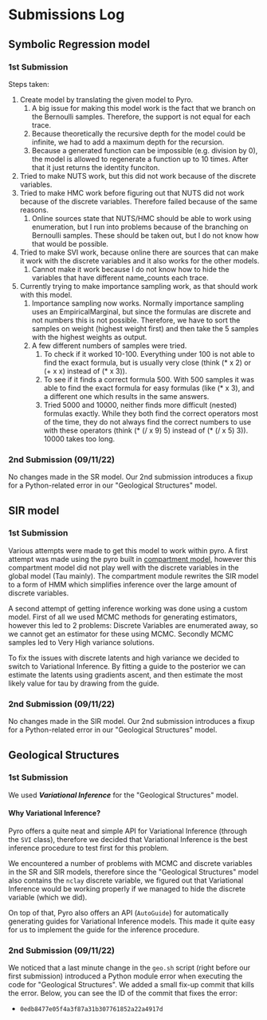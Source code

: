 # Submissions Log

## Symbolic Regression model

### 1st Submission

Steps taken:
1. Create model by translating the given model to Pyro.
   1. A big issue for making this model work is the fact that we branch on the Bernoulli samples. Therefore, the support is not equal for each trace.  
   2. Because theoretically the recursive depth for the model could be infinite, we had to add a maximum depth for the recursion. 
   3. Because a generated function can be impossible (e.g. division by 0), the model is allowed to regenerate a function up to 10 times. After that it just returns the identity funciton. 
2. Tried to make NUTS work, but this did not work because of the discrete variables.
3. Tried to make HMC work before figuring out that NUTS did not work because of the discrete variables. Therefore failed because of the same reasons.
   1. Online sources state that NUTS/HMC should be able to work using enumeration, but I run into problems because of the branching on Bernoulli samples. These should be taken out, but I do not know how that would be possible. 
4. Tried to make SVI work, because online there are sources that can make it work with the discrete variables and it also works for the other models. 
   1. Cannot make it work because I do not know how to hide the variables that have different name_counts each trace.
5. Currently trying to make importance sampling work, as that should work with this model.
   1. Importance sampling now works. Normally importance sampling uses an EmpiricalMarginal, but since the formulas are discrete and not numbers this is not possible. Therefore, we have to sort the samples on weight (highest weight first) and then take the 5 samples with the highest weights as output. 
   2. A few different numbers of samples were tried. 
      1. To check if it worked 10-100. Everything under 100 is not able to find the exact formula, but is usually very close (think (* x 2) or (+ x x) instead of (* x 3)).
      2. To see if it finds a correct formula 500. With 500 samples it was able to find the exact formula for easy formulas (like (* x 3), and a different one which results in the same answers. 
      3. Tried 5000 and 10000, neither finds more difficult (nested) formulas exactly. While they both find the correct operators most of the time, they do not always find the correct numbers to use with these operators (think (* (/ x 9) 5) instead of (* (/ x 5) 3)). 10000 takes too long.

### 2nd Submission (09/11/22)

No changes made in the SR model. Our 2nd submission introduces a fixup for a Python-related error in our "Geological Structures" model.

## SIR model

### 1st Submission

Various attempts were made to get this model to work within pyro. A first attempt was made using the pyro built in [compartment model](https://docs.pyro.ai/en/stable/contrib.epidemiology.html), however this compartment model did not play well with the discrete variables in the global model (Tau mainly). The compartment module rewrites the SIR model to a form of HMM which simplifies inference over the large amount of discrete variables.

A second attempt of getting inference working was done using a custom model. First of all we used MCMC methods for generating estimators, however this led to 2 problems: Discrete Variables are enumerated away, so we cannot get an estimator for these using MCMC. Secondly MCMC samples led to Very High variance solutions.

To fix the issues with discrete latents and high variance we decided to switch to Variational Inference. By fitting a guide to the posterior we can estimate the latents using gradients ascent, and then estimate the most likely value for tau by drawing from the guide.

### 2nd Submission (09/11/22)

No changes made in the SIR model. Our 2nd submission introduces a fixup for a Python-related error in our "Geological Structures" model.

## Geological Structures

### 1st Submission

We used **_Variational Inference_** for the "Geological Structures" model.

#### Why Variational Inference?

Pyro offers a quite neat and simple API for Variational Inference (through the `SVI` class), therefore we decided that Variational Inference is the best inference procedure to test first for this problem.

We encountered a number of problems with MCMC and discrete variables in the SR and SIR models, therefore since the "Geological Structures" model also contains the `nclay` discrete variable, we figured out that Variational Inference would be working properly if we managed to hide the discrete variable (which we did).

On top of that, Pyro also offers an API (`AutoGuide`) for automatically generating guides for Variational Inference models. This made it quite easy for us to implement the guide for the inference procedure.

### 2nd Submission (09/11/22)

We noticed that a last minute change in the `geo.sh` script (right before our first submission) introduced a Python module error when executing the code for "Geological Structures". We added a small fix-up commit that kills the error. Below, you can see the ID of the commit that fixes the error:
- `0edb8477e05f4a3f87a31b307761852a22a4917d`
